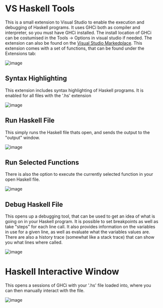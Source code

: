 # VS Haskell Tools
This is a small extension to Visual Studio to enable the execution and debugging of Haskell programs. It uses GHCi both as compiler and interpreter, so you must have GHCi installed. The install location of GHCi can be costumised in the Tools -> Options in visual studio if needed.
The extension can also be found on the [Visual Studio Markedplace](https://marketplace.visualstudio.com/items?itemName=KristianSkovJohansen.VSHaskellTools).
This extension comes with a set of functions, that can be found under the Extensions tab:

![image](https://user-images.githubusercontent.com/22596587/189736144-2a8d9ea6-538c-4b08-aced-e8aa90d9472e.png)

## Syntax Highlighting
This extension includes syntax highlighting of Haskell programs. It is enabled for all files with the '.hs' extension

![image](https://user-images.githubusercontent.com/22596587/190102529-924892d3-61f8-4b83-93e8-cef4c7b5f66d.png)

## Run Haskell File
This simply runs the Haskell file thats open, and sends the output to the "output" window.

![image](https://user-images.githubusercontent.com/22596587/189736392-123c4490-a0fe-4583-bbb8-3a701febacb0.png)

## Run Selected Functions
There is also the option to execute the currently selected function in your open Haskell file.

![image](https://user-images.githubusercontent.com/22596587/190102894-02efaa0d-de5a-40bb-ae0d-820968c57a91.png)

## Debug Haskell File
This opens up a debugging tool, that can be used to get an idea of what is going on in your Haskell program. It is possible to set breakpoints as well as take "steps" for each line call. It also provides information on the variables in use for a given line, as well as evaluate what the variables values are. There are also a history trace (somewhat like a stack trace) that can show you what lines where called.

![image](https://user-images.githubusercontent.com/22596587/190103094-0b37d4aa-1762-4771-877c-f0bb5a02039e.png)

# Haskell Interactive Window
This opens a sessions of GHCi with your '.hs' file loaded into, where you can then manually interact with the file.

![image](https://user-images.githubusercontent.com/22596587/190103299-dc9f0402-a42a-43b9-b607-f7bc8c93d520.png)
